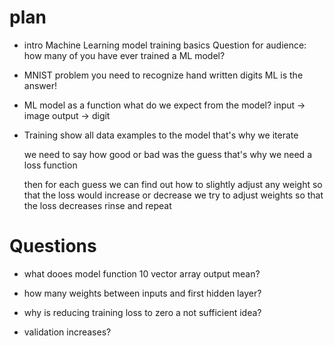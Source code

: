 # plan

- intro 
    Machine Learning model training basics
    Question for audience:
        how many of you have ever trained a ML model?

- MNIST problem
    you need to recognize hand written digits
    ML is the answer!

- ML model as a function
    what do we expect from the model?
        input -> image
        output -> digit


- Training
    show all data examples to the model
        that's why we iterate

    we need to say how good or bad was the guess
        that's why we need a loss function

    then for each guess we can find out how to slightly adjust any weight so that the loss would increase or decrease
        we try to adjust weights so that the loss decreases
        rinse and repeat

# Questions

- what dooes model function 10 vector array output mean?

- how many weights between inputs and first hidden layer?

- why is reducing training loss to zero a not sufficient idea?

- validation increases?

    